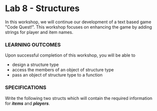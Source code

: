 # Lab 8 - Structures

In this workshop, we will continue our development of a text based game "Code Quest!". This workshop focuses on enhancing the game by adding strings for player and item names.

### LEARNING OUTCOMES

Upon successful completion of this workshop, you will be able to
- design a structure type
- access the members of an object of structure type
- pass an object of structure type to a function

### SPECIFICATIONS

Write the following two structs which will contain the required information for __*items*__ and **_players_**.
